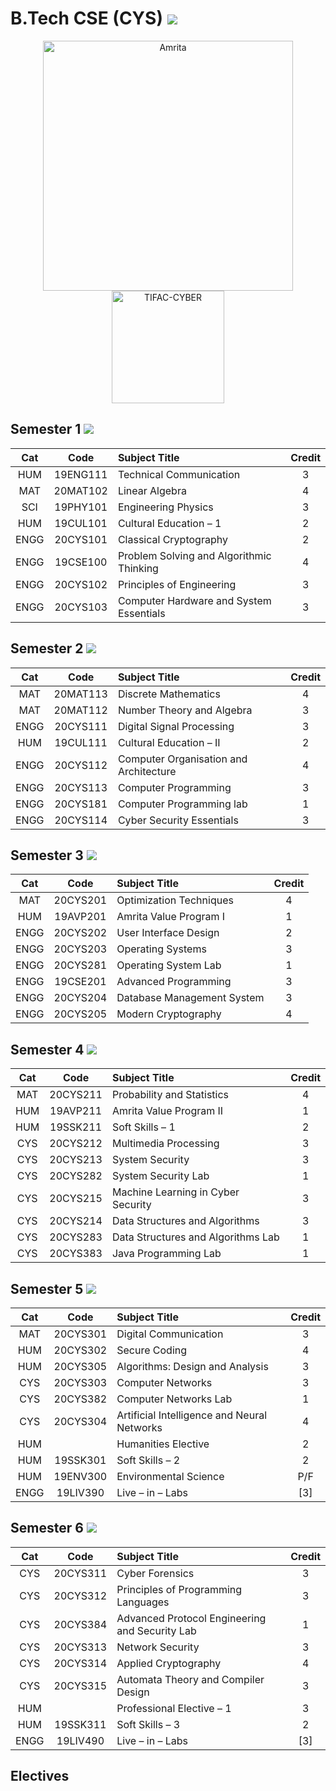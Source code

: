 # B.Tech CSE (CYS) ![](https://img.shields.io/badge/-20CYS-brightgreen)

<p align="center">
    <img src="https://amrita-tifac-cyber-blockchain.github.io/Amrita-TIFAC-Cyber-Blockchain/AVV_PNG.png" alt ="Amrita" width="400" />
    <img src="https://amrita-tifac-cyber-blockchain.github.io/Amrita-TIFAC-Cyber-Blockchain/TIFAC-CORE_in_Cyber_Security.png" alt ="TIFAC-CYBER" width="180" />
</p>

## Semester 1 ![](https://img.shields.io/badge/Credit-24-blue)

| Cat | Code | Subject Title | Credit | 
|:---:|:----:|:--------------|:------:|
| HUM | 19ENG111 | Technical Communication | 3 |
| MAT | 20MAT102 | Linear Algebra | 4 | 
| SCI | 19PHY101 | Engineering Physics | 3 |
| HUM | 19CUL101 | Cultural Education – 1 | 2 | 
| ENGG | 20CYS101 | Classical Cryptography | 2 | 
| ENGG | 19CSE100 | Problem Solving and Algorithmic Thinking | 4 |
| ENGG | 20CYS102 | Principles of Engineering | 3 |
| ENGG | 20CYS103 | Computer Hardware and System Essentials | 3 |

## Semester 2 ![](https://img.shields.io/badge/Credit-23-blue)

| Cat | Code | Subject Title | Credit | 
|:---:|:----:|:--------------|:------:|
| MAT | 20MAT113 | Discrete Mathematics | 4 | 
| MAT | 20MAT112 | Number Theory and Algebra | 3 |
| ENGG | 20CYS111 | Digital Signal Processing | 3 |
| HUM | 19CUL111 | Cultural Education – II | 2 |
| ENGG | 20CYS112 | Computer Organisation and Architecture | 4 |
| ENGG | 20CYS113 | Computer Programming | 3 |
| ENGG | 20CYS181 | Computer Programming lab | 1 |
| ENGG | 20CYS114 | Cyber Security Essentials | 3 |

## Semester 3 ![](https://img.shields.io/badge/Credit-21-blue)

| Cat | Code | Subject Title | Credit | 
|:---:|:----:|:--------------|:------:|
| MAT | 20CYS201 | Optimization Techniques | 4 |
| HUM | 19AVP201 | Amrita Value Program I | 1 |
| ENGG | 20CYS202 | User Interface Design | 2 |
| ENGG | 20CYS203 | Operating Systems | 3 |
| ENGG | 20CYS281 | Operating System Lab | 1 |
| ENGG | 19CSE201 | Advanced Programming | 3 | 
| ENGG | 20CYS204 | Database Management System | 3 |
| ENGG | 20CYS205 | Modern Cryptography | 4 |

## Semester 4 ![](https://img.shields.io/badge/Credit-22-blue)

| Cat | Code | Subject Title | Credit | 
|:---:|:----:|:--------------|:------:|
| MAT | 20CYS211 | Probability and Statistics | 4 |
| HUM | 19AVP211 | Amrita Value Program II | 1 |
| HUM | 19SSK211 | Soft Skills – 1 | 2 |
| CYS | 20CYS212 | Multimedia Processing | 3 |
| CYS | 20CYS213 | System Security | 3 |
| CYS | 20CYS282 | System Security Lab | 1 |
| CYS | 20CYS215 | Machine Learning in Cyber Security | 3 |
| CYS | 20CYS214 | Data Structures and Algorithms | 3 |
| CYS | 20CYS283 | Data Structures and Algorithms Lab | 1 |
| CYS | 20CYS383 | Java Programming Lab | 1 |

## Semester 5 ![](https://img.shields.io/badge/Credit-22+[3]-blue)

| Cat | Code | Subject Title | Credit | 
|:---:|:----:|:--------------|:------:|
| MAT | 20CYS301 | Digital Communication | 3 |
| HUM | 20CYS302 | Secure Coding | 4 |
| HUM | 20CYS305 | Algorithms: Design and Analysis  | 3 |
| CYS | 20CYS303 | Computer Networks | 3 |
| CYS | 20CYS382 | Computer Networks Lab | 1 |
| CYS | 20CYS304 | Artificial Intelligence and Neural Networks | 4 |
| HUM |  | Humanities Elective  | 2 |
| HUM | 19SSK301 | Soft Skills – 2 | 2 |
| HUM | 19ENV300 | Environmental Science | P/F |
| ENGG | 19LIV390 | Live – in – Labs | [3] |

## Semester 6 ![](https://img.shields.io/badge/Credit-22+[3]-blue)

| Cat | Code | Subject Title | Credit | 
|:---:|:----:|:--------------|:------:|
| CYS | 20CYS311 | Cyber Forensics | 3 |
| CYS | 20CYS312 | Principles of Programming Languages | 3 |
| CYS | 20CYS384 | Advanced Protocol Engineering and Security Lab | 1 |
| CYS | 20CYS313 | Network Security | 3 |
| CYS | 20CYS314 | Applied Cryptography | 4 |
| CYS | 20CYS315 | Automata Theory and Compiler Design | 3 |
| HUM |  | Professional Elective – 1  | 3 |
| HUM | 19SSK311 | Soft Skills – 3 | 2 |
| ENGG | 19LIV490 | Live – in – Labs | [3] |

## Electives 


